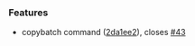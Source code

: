 ### Features

* copybatch command ([2da1ee2](https://github.com/zywave/OctopusDeploy-Kraken/commit/2da1ee2)), closes [#43](https://github.com/zywave/OctopusDeploy-Kraken/issues/43)
